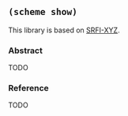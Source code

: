 
## `(scheme show)`

This library is based on [SRFI-XYZ](https://srfi.schemers.org/srfi-XYZ/).

### Abstract

TODO

### Reference

TODO
